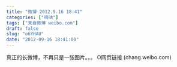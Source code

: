 ```yaml
---
title: "微博 2012.9.16 18:41"
categories: ["嘀咕"]
tags: ["来自微博 weibo.com"]
draft: false
slug: "o6YHAU"
date: "2012-09-16 18:41:00"
---
```


<p>真正的长微博，不再只是一张图片。。。 O网页链接 (chang.weibo.com) ​​​​</p>
